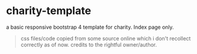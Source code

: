 # charity-template
a basic responsive bootstrap 4 template for charity. Index page only.

>css files/code copied from some source online which i don't recollect correctly as of now. credits to the rightful owner/author.
